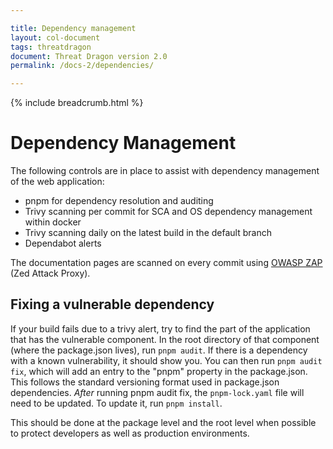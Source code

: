 ```yaml
---

title: Dependency management
layout: col-document
tags: threatdragon
document: Threat Dragon version 2.0
permalink: /docs-2/dependencies/

---
```


{% include breadcrumb.html %}
# Dependency Management
The following controls are in place to assist with dependency management of the web application:
- pnpm for dependency resolution and auditing
- Trivy scanning per commit for SCA and OS dependency management within docker
- Trivy scanning daily on the latest build in the default branch
- Dependabot alerts

The documentation pages are scanned on every commit using [OWASP ZAP](https://www.zaproxy.org/docs/) (Zed Attack Proxy).

## Fixing a vulnerable dependency
If your build fails due to a trivy alert, try to find the part of the application that has the vulnerable component.
In the root directory of that component (where the package.json lives), run `pnpm audit`.
If there is a dependency with a known vulnerability, it should show you.
You can then run `pnpm audit fix`, which will add an entry to the "pnpm" property in the package.json.
This follows the standard versioning format used in package.json dependencies.
_After_ running pnpm audit fix, the `pnpm-lock.yaml` file will need to be updated.
To update it, run `pnpm install`.

This should be done at the package level and the root level when possible to protect developers as well as production environments.
